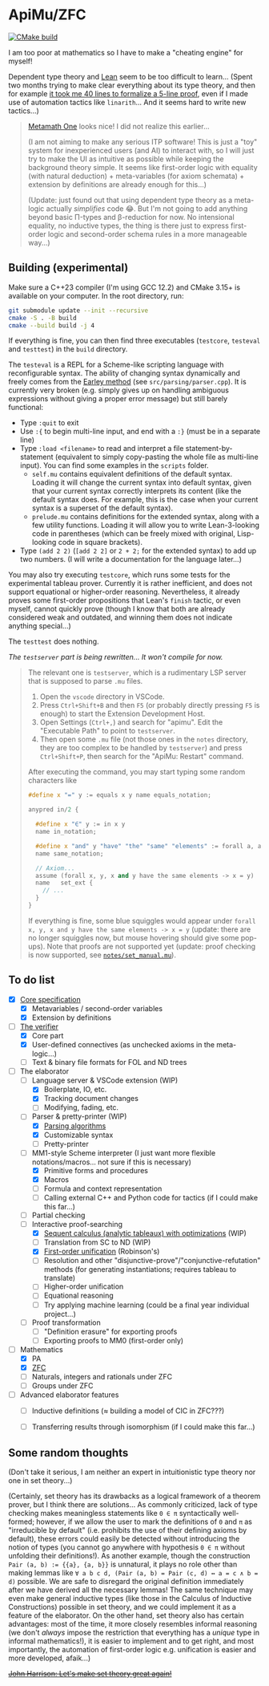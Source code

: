 # ApiMu/ZFC

[![CMake build](https://github.com/bridgekat/apimu/actions/workflows/cmake-build.yml/badge.svg)](https://github.com/bridgekat/apimu/actions/workflows/cmake-build.yml)

I am too poor at mathematics so I have to make a "cheating engine" for myself!

Dependent type theory and [Lean](https://leanprover.github.io/) seem to be too difficult to learn... (Spent two months trying to make clear everything about its type theory, and then for example [it took me 40 lines to formalize a 5-line proof](https://github.com/bridgekat/lean-notes/blob/e8a9df5fff3feea2c5cc2d0112c101dd8d68f80c/src/2_analysis/1_the_real_and_complex_number_systems.lean#L448), even if I made use of automation tactics like `linarith`... And it seems hard to write new tactics...)

> [Metamath One](https://github.com/digama0/mm0/blob/master/mm0-hs/mm1.md) looks nice! I did not realize this earlier...
>
> (I am not aiming to make any serious ITP software! This is just a "toy" system for inexperienced users (and AI) to interact with, so I will just try to make the UI as intuitive as possible while keeping the background theory simple. It seems like first-order logic with equality (with natural deduction) + meta-variables (for axiom schemata) + extension by definitions are already enough for this...)
>
> (Update: just found out that using dependent type theory as a meta-logic actually *simplifies* code 😂. But I'm not going to add anything beyond basic Π-types and β-reduction for now. No intensional equality, no inductive types, the thing is there just to express first-order logic and second-order schema rules in a more manageable way...)


## Building (experimental)

Make sure a C++23 compiler (I'm using GCC 12.2) and CMake 3.15+ is available on your computer. In the root directory, run:

```sh
git submodule update --init --recursive
cmake -S . -B build
cmake --build build -j 4
```

If everything is fine, you can then find three executables (`testcore`, `testeval` and `testtest`) in the `build` directory.

The `testeval` is a REPL for a Scheme-like scripting language with reconfigurable syntax. The ability of changing syntax dynamically and freely comes from the [Earley method](https://en.wikipedia.org/wiki/Earley_parser) (see `src/parsing/parser.cpp`). It is currently very broken (e.g. simply gives up on handling ambiguous expressions without giving a proper error message) but still barely functional:

- Type `:quit` to exit
- Use `:{` to begin multi-line input, and end with a `:}` (must be in a separate line)
- Type `:load <filename>` to read and interpret a file statement-by-statement (equivalent to simply copy-pasting the whole file as multi-line input). You can find some examples in the `scripts` folder. 
  - `self.mu` contains equivalent definitions of the default syntax. Loading it will change the current syntax into default syntax, given that your current syntax correctly interprets its content (like the default syntax does. For example, this is the case when your current syntax is a superset of the default syntax).
  - `prelude.mu` contains definitions for the extended syntax, along with a few utility functions. Loading it will allow you to write Lean-3-looking code in parentheses (which can be freely mixed with original, Lisp-looking code in square brackets).
- Type `(add 2 2)` (`[add 2 2]` or `2 + 2;` for the extended syntax) to add up two numbers. (I will write a documentation for the language later...)

You may also try executing `testcore`, which runs some tests for the experimental tableau prover. Currently it is rather inefficient, and does not support equational or higher-order reasoning. Nevertheless, it already proves some first-order propositions that Lean's `finish` tactic, or even myself, cannot quickly prove (though I know that both are already considered weak and outdated, and winning them does not indicate anything special...)

The `testtest` does nothing.

*The `testserver` part is being rewritten... It won't compile for now.*

> The relevant one is `testserver`, which is a rudimentary LSP server that is supposed to parse `.mu` files.
>
> 1. Open the `vscode` directory in VSCode.
> 2. Press `Ctrl+Shift+B` and then `F5` (or probably directly pressing `F5` is enough) to start the Extension Development Host.
> 3. Open Settings (`Ctrl+,`) and search for "apimu". Edit the "Executable Path" to point to `testserver`.
> 4. Then open some `.mu` file (not those ones in the `notes` directory, they are too complex to be handled by `testserver`) and press `Ctrl+Shift+P`, then search for the "ApiMu: Restart" command.
>
> After executing the command, you may start typing some random characters like
>
> ```c++
> #define x "=" y := equals x y name equals_notation;
>
> anypred in/2 {
>
>   #define x "∈" y := in x y
>   name in_notation;
>
>   #define x "and" y "have" "the" "same" "elements" := forall a, a ∈ x <-> a ∈ y
>   name same_notation;
>
>   // Axiom...
>   assume (forall x, y, x and y have the same elements -> x = y)
>   name   set_ext {
>     // ...
>   }
> }
> ```
>
> If everything is fine, some blue squiggles would appear under `forall x, y, x and y have the same elements -> x = y` (update: there are no longer squiggles now, but mouse hovering should give some pop-ups). Note that proofs are not supported yet (update: proof checking is now supported, see [`notes/set_manual.mu`](notes/set_manual.mu)).


## To do list

- [x] [Core specification](notes/design.md)
  - [x] Metavariables / second-order variables
  - [x] Extension by definitions
- [ ] [The verifier](src/core/)
  - [x] Core part
  - [x] User-defined connectives (as unchecked axioms in the meta-logic...)
  - [ ] Text & binary file formats for FOL and ND trees
- [ ] The elaborator
  - [ ] Language server & VSCode extension (WIP)
    - [x] Boilerplate, IO, etc.
    - [x] Tracking document changes
    - [ ] Modifying, fading, etc.
  - [ ] Parser & pretty-printer (WIP)
    - [x] [Parsing algorithms](src/parsing/)
    - [x] Customizable syntax
    - [ ] Pretty-printer
  - [ ] MM1-style Scheme interpreter (I just want more flexible notations/macros... not sure if this is necessary)
    - [x] Primitive forms and procedures
    - [x] Macros
    - [ ] Formula and context representation
    - [ ] Calling external C++ and Python code for tactics (if I could make this far...)
  - [ ] Partial checking
  - [ ] Interactive proof-searching
    - [x] [Sequent calculus (analytic tableaux) with optimizations](src/elab/tableau.hpp) (WIP)
    - [ ] Translation from SC to ND (WIP)
    - [x] [First-order unification](src/elab/procs.hpp) (Robinson's)
    - [ ] Resolution and other "disjunctive-prove"/"conjunctive-refutation" methods (for generating instantiations; requires tableau to translate)
    - [ ] Higher-order unification
    - [ ] Equational reasoning
    - [ ] Try applying machine learning (could be a final year individual project...)
  - [ ] Proof transformation
    - [ ] "Definition erasure" for exporting proofs
    - [ ] Exporting proofs to MM0 (first-order only)
- [ ] Mathematics
  - [x] PA
  - [x] [ZFC](notes/set_manual.mu)
  - [ ] Naturals, integers and rationals under ZFC
  - [ ] Groups under ZFC
- [ ] Advanced elaborator features
  - [ ] Inductive definitions (≈ building a model of CIC in ZFC???)
  - [ ] Transferring results through isomorphism (if I could make this far...)


## Some random thoughts

(Don't take it serious, I am neither an expert in intuitionistic type theory nor one in set theory...)

(Certainly, set theory has its drawbacks as a logical framework of a theorem prover, but I think there are solutions... As commonly criticized, lack of type checking makes meaningless statements like `0 ∈ π` syntactically well-formed; however, if we allow the user to mark the definitions of `0` and `π` as "irreducible by default" (i.e. prohibits the use of their defining axioms by default), these errors could easily be detected without introducing the notion of types (you cannot go anywhere with hypothesis `0 ∈ π` without unfolding their definitions!). As another example, though the construction `Pair (a, b) := {{a}, {a, b}}` is unnatural, it plays no role other than making lemmas like `∀ a b c d, (Pair (a, b) = Pair (c, d) ↔ a = c ∧ b = d)` possible. We are safe to disregard the original definition immediately after we have derived all the necessary lemmas! The same technique may even make general inductive types (like those in the Calculus of Inductive Constructions) possible in set theory, and we could implement it as a feature of the elaborator. On the other hand, set theory also has certain advantages: most of the time, it more closely resembles informal reasoning (we don't *always* impose the restriction that everything has a *unique* type in informal mathematics!), it is easier to implement and to get right, and most importantly, the automation of first-order logic e.g. unification is easier and more developed, afaik...)

[~~John Harrison: Let's make set theory great again!~~](http://aitp-conference.org/2018/slides/JH.pdf)

